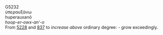 G5232  
ὑπεραυξάνω  
huperauxanō  
*hoop-er-owx-an‘-o*  
From [5228](g5228) and [837](g0837) to *increase* *above* ordinary
degree: - grow exceedingly.  
